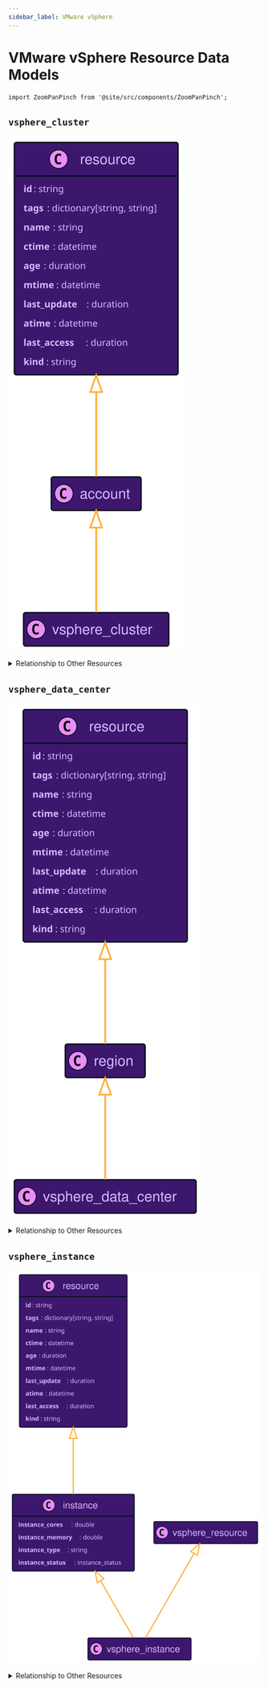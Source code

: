```yaml
---
sidebar_label: VMware vSphere
---
```


# VMware vSphere Resource Data Models

```mdx-code-block
import ZoomPanPinch from '@site/src/components/ZoomPanPinch';
```

## `vsphere_cluster`

<ZoomPanPinch>

![Diagram of vsphere_cluster data model](./img/vsphere_cluster.svg)

</ZoomPanPinch>

<details>
<summary>Relationship to Other Resources</summary>
<div>
<ZoomPanPinch>

![Diagram of vsphere_cluster relationship to other resources](./img/vsphere_cluster_relationships.svg)

</ZoomPanPinch>
</div>
</details>

## `vsphere_data_center`

<ZoomPanPinch>

![Diagram of vsphere_data_center data model](./img/vsphere_data_center.svg)

</ZoomPanPinch>

<details>
<summary>Relationship to Other Resources</summary>
<div>
<ZoomPanPinch>

![Diagram of vsphere_data_center relationship to other resources](./img/vsphere_data_center_relationships.svg)

</ZoomPanPinch>
</div>
</details>

## `vsphere_instance`

<ZoomPanPinch>

![Diagram of vsphere_instance data model](./img/vsphere_instance.svg)

</ZoomPanPinch>

<details>
<summary>Relationship to Other Resources</summary>
<div>
<ZoomPanPinch>

![Diagram of vsphere_instance relationship to other resources](./img/vsphere_instance_relationships.svg)

</ZoomPanPinch>
</div>
</details>
